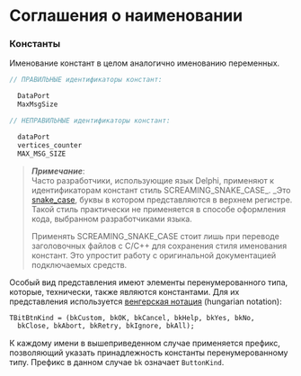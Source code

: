 # Соглашения о наименовании

### Константы

Именование констант в целом аналогично именованию переменных.

```Pascal
// ПРАВИЛЬНЫЕ идентификаторы констант:

  DataPort
  MaxMsgSize
```

```Pascal
// НЕПРАВИЛЬНЫЕ идентификаторы констант:

  dataPort
  vertices_counter
  MAX_MSG_SIZE
```

> _**Примечание**_:  
> Часто разработчики, использующие язык Delphi, применяют к идентификаторам констант стиль SCREAMING\_SNAKE\_CASE_. _Это [snake\_case](https://ru.wikipedia.org/wiki/Snake_case), буквы в котором представляются в верхнем регистре. Такой стиль практически не применяется в способе оформления кода, выбранном разработчиками языка.
>
> Применять SCREAMING\_SNAKE\_CASE стоит лишь при переводе заголовочных файлов c C/С++ для сохранения стиля именования констант. Это упростит работу с оригинальной документацией подключаемых средств.

Особый вид представления имеют элементы перенумерованного типа, которые, технически, также являются константами. Для их представления используется [венгерская нотация](https://ru.wikipedia.org/wiki/Венгерская_нотация) \(hungarian notation\):

```Pascal
TBitBtnKind = (bkCustom, bkOK, bkCancel, bkHelp, bkYes, bkNo,
  bkClose, bkAbort, bkRetry, bkIgnore, bkAll);
```

К каждому имени в вышеприведенном случае применяется префикс, позволяющий указать принадлежность константы перенумерованному типу. Префикс в данном случае `bk` означает `ButtonKind`.

